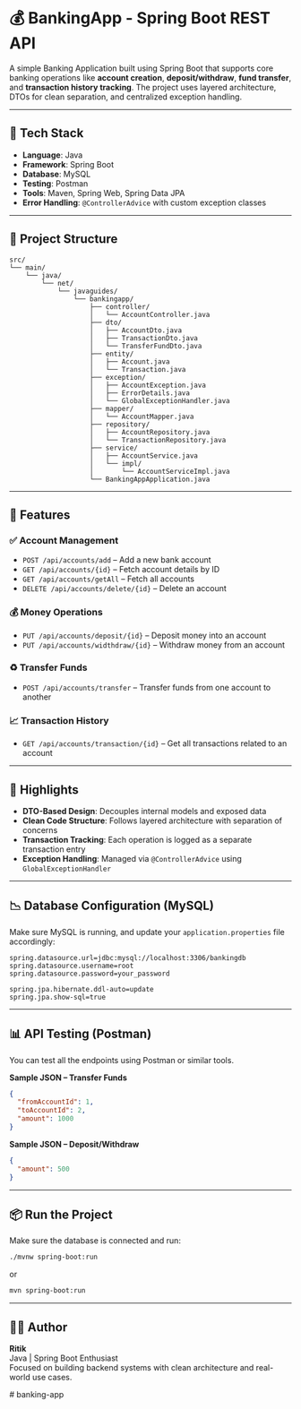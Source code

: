 # 💰 BankingApp - Spring Boot REST API

A simple Banking Application built using Spring Boot that supports core banking operations like **account creation**, **deposit/withdraw**, **fund transfer**, and **transaction history tracking**. The project uses layered architecture, DTOs for clean separation, and centralized exception handling.

---

## 🔧 Tech Stack

- **Language**: Java
- **Framework**: Spring Boot
- **Database**: MySQL
- **Testing**: Postman
- **Tools**: Maven, Spring Web, Spring Data JPA
- **Error Handling**: `@ControllerAdvice` with custom exception classes

---

## 📁 Project Structure

```plaintext
src/
└── main/
    └── java/
        └── net/
            └── javaguides/
                └── bankingapp/
                    ├── controller/
                    │   └── AccountController.java
                    ├── dto/
                    │   ├── AccountDto.java
                    │   ├── TransactionDto.java
                    │   └── TransferFundDto.java
                    ├── entity/
                    │   ├── Account.java
                    │   └── Transaction.java
                    ├── exception/
                    │   ├── AccountException.java
                    │   ├── ErrorDetails.java
                    │   └── GlobalExceptionHandler.java
                    ├── mapper/
                    │   └── AccountMapper.java
                    ├── repository/
                    │   ├── AccountRepository.java
                    │   └── TransactionRepository.java
                    ├── service/
                    │   ├── AccountService.java
                    │   └── impl/
                    │       └── AccountServiceImpl.java
                    └── BankingAppApplication.java
```

---

## 📌 Features

### ✅ Account Management

- `POST /api/accounts/add` – Add a new bank account
- `GET /api/accounts/{id}` – Fetch account details by ID
- `GET /api/accounts/getAll` – Fetch all accounts
- `DELETE /api/accounts/delete/{id}` – Delete an account

### 💰 Money Operations

- `PUT /api/accounts/deposit/{id}` – Deposit money into an account
- `PUT /api/accounts/widthdraw/{id}` – Withdraw money from an account

### ♻ Transfer Funds

- `POST /api/accounts/transfer` – Transfer funds from one account to another

### 📈 Transaction History

- `GET /api/accounts/transaction/{id}` – Get all transactions related to an account

---

## 🧠 Highlights

- **DTO-Based Design**: Decouples internal models and exposed data
- **Clean Code Structure**: Follows layered architecture with separation of concerns
- **Transaction Tracking**: Each operation is logged as a separate transaction entry
- **Exception Handling**: Managed via `@ControllerAdvice` using `GlobalExceptionHandler`

---

## 📉 Database Configuration (MySQL)

Make sure MySQL is running, and update your `application.properties` file accordingly:

```properties
spring.datasource.url=jdbc:mysql://localhost:3306/bankingdb
spring.datasource.username=root
spring.datasource.password=your_password

spring.jpa.hibernate.ddl-auto=update
spring.jpa.show-sql=true
```

---

## 📊 API Testing (Postman)

You can test all the endpoints using Postman or similar tools.

**Sample JSON – Transfer Funds**

```json
{
  "fromAccountId": 1,
  "toAccountId": 2,
  "amount": 1000
}
```

**Sample JSON – Deposit/Withdraw**

```json
{
  "amount": 500
}
```

---

## 📦 Run the Project

Make sure the database is connected and run:

```bash
./mvnw spring-boot:run
```

or

```bash
mvn spring-boot:run
```

---

## 👨‍💻 Author

**Ritik**  
Java | Spring Boot Enthusiast  
Focused on building backend systems with clean architecture and real-world use cases.

#   b a n k i n g - a p p 
 
 
